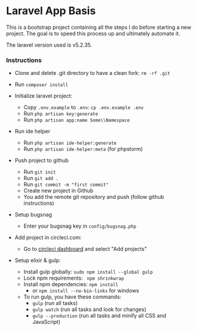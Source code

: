 # Laravel App Basis

This is a bootstrap project containing all the steps I do before starting a new project. 
The goal is to speed this process up and ultimately automate it.

The laravel version used is v5.2.35.

### Instructions

- Clone and delete .git directory to have a clean fork: `rm -rf .git`
- Run `composer install`

- Initialize laravel project:
  - Copy `.env.example` to `.env`: `cp .env.example .env`
  - Run `php artisan key:generate`
  - Run `php artisan app:name Some\\Namespace`
- Run ide helper
  - Run `php artisan ide-helper:generate`
  - Run `php artisan ide-helper:meta` (for phpstorm)
- Push project to github
  - Run `git init`
  - Run `git add .`
  - Run `git commit -m "first commit"`
  - Create new project in Github
  - You add the remote git repository and push (follow github instructions)
- Setup bugsnag
  - Enter your bugsnag key in `config/bugsnag.php`
- Add project in circleci.com:
  - Go to [circleci dashboard](https://circleci.com/dashboard) and select "Add projects"
- Setup elixir & gulp:
  - Install gulp globally: `sudo npm install --global gulp`
  - Lock npm requirements: ` npm shrinkwrap`
  - Install npm dependencies: `npm install`
    - or `npm install --no-bin-links` for windows
  - To run gulp, you have these commands:
    - `gulp` (run all tasks)
    - `gulp watch` (run all tasks and look for changes)
    - `gulp --production` (run all tasks and minify all CSS and JavaScript)

